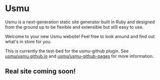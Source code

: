 # Usmu

Usmu is a next-generation static site generator built in Ruby and designed from the ground up
to be flexible and extensible but still easy to use.

Welcome to your new Usmu website! Feel free to look around and find out what's in store for you.

This is currently the test-bed for the usmu-github plugin. See
[usmu/usmu.github.io](https://github.com/usmu/usmu.github.io/) and
[usmu/usmu-github-pages](https://github.com/usmu/usmu-github-pages/) for more information.

## Real site coming soon!
